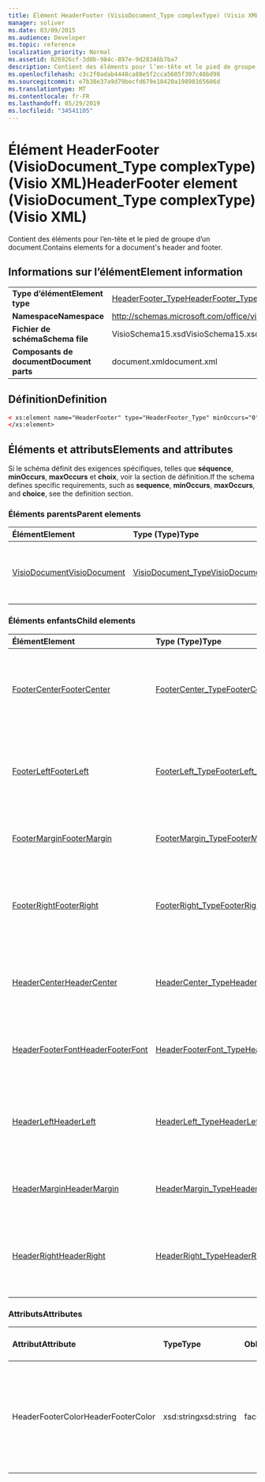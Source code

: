 ```yaml
---
title: Élément HeaderFooter (VisioDocument_Type complexType) (Visio XML)
manager: soliver
ms.date: 03/09/2015
ms.audience: Developer
ms.topic: reference
localization_priority: Normal
ms.assetid: 026926cf-3d0b-984c-897e-9d28346b7ba7
description: Contient des éléments pour l’en-tête et le pied de groupe d’un document.
ms.openlocfilehash: c3c2f0adab4448ca88e5f2cca5605f397c48bd98
ms.sourcegitcommit: e7b38e37a9d79becfd679e10420a19890165606d
ms.translationtype: MT
ms.contentlocale: fr-FR
ms.lasthandoff: 05/29/2019
ms.locfileid: "34541105"
---
```

# <a name="headerfooter-element-visiodocument_type-complextype-visio-xml"></a><span data-ttu-id="5cbc1-103">Élément HeaderFooter (VisioDocument_Type complexType) (Visio XML)</span><span class="sxs-lookup"><span data-stu-id="5cbc1-103">HeaderFooter element (VisioDocument_Type complexType) (Visio XML)</span></span>

<span data-ttu-id="5cbc1-104">Contient des éléments pour l’en-tête et le pied de groupe d’un document.</span><span class="sxs-lookup"><span data-stu-id="5cbc1-104">Contains elements for a document's header and footer.</span></span>
  
## <a name="element-information"></a><span data-ttu-id="5cbc1-105">Informations sur l’élément</span><span class="sxs-lookup"><span data-stu-id="5cbc1-105">Element information</span></span>

|||
|:-----|:-----|
|<span data-ttu-id="5cbc1-106">**Type d’élément**</span><span class="sxs-lookup"><span data-stu-id="5cbc1-106">**Element type**</span></span> <br/> |[<span data-ttu-id="5cbc1-107">HeaderFooter_Type</span><span class="sxs-lookup"><span data-stu-id="5cbc1-107">HeaderFooter_Type</span></span>](headerfooter_type-complextypevisio-xml.md) <br/> |
|<span data-ttu-id="5cbc1-108">**Namespace**</span><span class="sxs-lookup"><span data-stu-id="5cbc1-108">**Namespace**</span></span> <br/> |http://schemas.microsoft.com/office/visio/2012/main  <br/> |
|<span data-ttu-id="5cbc1-109">**Fichier de schéma**</span><span class="sxs-lookup"><span data-stu-id="5cbc1-109">**Schema file**</span></span> <br/> |<span data-ttu-id="5cbc1-110">VisioSchema15.xsd</span><span class="sxs-lookup"><span data-stu-id="5cbc1-110">VisioSchema15.xsd</span></span>  <br/> |
|<span data-ttu-id="5cbc1-111">**Composants de document**</span><span class="sxs-lookup"><span data-stu-id="5cbc1-111">**Document parts**</span></span> <br/> |<span data-ttu-id="5cbc1-112">document.xml</span><span class="sxs-lookup"><span data-stu-id="5cbc1-112">document.xml</span></span>  <br/> |
   
## <a name="definition"></a><span data-ttu-id="5cbc1-113">Définition</span><span class="sxs-lookup"><span data-stu-id="5cbc1-113">Definition</span></span>

```XML
< xs:element name="HeaderFooter" type="HeaderFooter_Type" minOccurs="0" maxOccurs="1" >
</xs:element>
```

## <a name="elements-and-attributes"></a><span data-ttu-id="5cbc1-114">Éléments et attributs</span><span class="sxs-lookup"><span data-stu-id="5cbc1-114">Elements and attributes</span></span>

<span data-ttu-id="5cbc1-115">Si le schéma définit des exigences spécifiques, telles que **séquence**, **minOccurs**, **maxOccurs** et **choix**, voir la section de définition.</span><span class="sxs-lookup"><span data-stu-id="5cbc1-115">If the schema defines specific requirements, such as **sequence**, **minOccurs**, **maxOccurs**, and **choice**, see the definition section.</span></span> 
  
### <a name="parent-elements"></a><span data-ttu-id="5cbc1-116">Éléments parents</span><span class="sxs-lookup"><span data-stu-id="5cbc1-116">Parent elements</span></span>

|<span data-ttu-id="5cbc1-117">**Élément**</span><span class="sxs-lookup"><span data-stu-id="5cbc1-117">**Element**</span></span>|<span data-ttu-id="5cbc1-118">**Type (Type)**</span><span class="sxs-lookup"><span data-stu-id="5cbc1-118">**Type**</span></span>|<span data-ttu-id="5cbc1-119">**Description**</span><span class="sxs-lookup"><span data-stu-id="5cbc1-119">**Description**</span></span>|
|:-----|:-----|:-----|
|[<span data-ttu-id="5cbc1-120">VisioDocument</span><span class="sxs-lookup"><span data-stu-id="5cbc1-120">VisioDocument</span></span>](visiodocument-elementvisio-xml.md) <br/> |[<span data-ttu-id="5cbc1-121">VisioDocument_Type</span><span class="sxs-lookup"><span data-stu-id="5cbc1-121">VisioDocument_Type</span></span>](visiodocument_type-complextypevisio-xml.md) <br/> |<span data-ttu-id="5cbc1-122">Élément racine d’un document Microsoft Visio document.</span><span class="sxs-lookup"><span data-stu-id="5cbc1-122">The root element of a Microsoft Visio document.</span></span>  <br/> |
   
### <a name="child-elements"></a><span data-ttu-id="5cbc1-123">Éléments enfants</span><span class="sxs-lookup"><span data-stu-id="5cbc1-123">Child elements</span></span>

|<span data-ttu-id="5cbc1-124">**Élément**</span><span class="sxs-lookup"><span data-stu-id="5cbc1-124">**Element**</span></span>|<span data-ttu-id="5cbc1-125">**Type (Type)**</span><span class="sxs-lookup"><span data-stu-id="5cbc1-125">**Type**</span></span>|<span data-ttu-id="5cbc1-126">**Description**</span><span class="sxs-lookup"><span data-stu-id="5cbc1-126">**Description**</span></span>|
|:-----|:-----|:-----|
|[<span data-ttu-id="5cbc1-127">FooterCenter</span><span class="sxs-lookup"><span data-stu-id="5cbc1-127">FooterCenter</span></span>](footercenter-element-headerfooter_type-complextypevisio-xml.md) <br/> |[<span data-ttu-id="5cbc1-128">FooterCenter_Type</span><span class="sxs-lookup"><span data-stu-id="5cbc1-128">FooterCenter_Type</span></span>](footercenter_type-complextypevisio-xml.md) <br/> |<span data-ttu-id="5cbc1-129">Contient la chaîne de texte qui apparaît dans la partie centrale du pied de ligne d’un document.</span><span class="sxs-lookup"><span data-stu-id="5cbc1-129">Contains the text string that appears in the center portion of a document's footer.</span></span>  <br/> |
|[<span data-ttu-id="5cbc1-130">FooterLeft</span><span class="sxs-lookup"><span data-stu-id="5cbc1-130">FooterLeft</span></span>](footerleft-element-headerfooter_type-complextypevisio-xml.md) <br/> |[<span data-ttu-id="5cbc1-131">FooterLeft_Type</span><span class="sxs-lookup"><span data-stu-id="5cbc1-131">FooterLeft_Type</span></span>](footerleft_type-complextypevisio-xml.md) <br/> |<span data-ttu-id="5cbc1-132">Contient la chaîne de texte qui apparaît dans la partie gauche du pied de groupe d’un document.</span><span class="sxs-lookup"><span data-stu-id="5cbc1-132">Contains the text string that appears in the left portion of a document's footer.</span></span>  <br/> |
|[<span data-ttu-id="5cbc1-133">FooterMargin</span><span class="sxs-lookup"><span data-stu-id="5cbc1-133">FooterMargin</span></span>](footermargin-element-headerfooter_type-complextypevisio-xml.md) <br/> |[<span data-ttu-id="5cbc1-134">FooterMargin_Type</span><span class="sxs-lookup"><span data-stu-id="5cbc1-134">FooterMargin_Type</span></span>](footermargin_type-complextypevisio-xml.md) <br/> |<span data-ttu-id="5cbc1-135">Spécifie la marge du pied de document.</span><span class="sxs-lookup"><span data-stu-id="5cbc1-135">Specifies the margin of a document's footer.</span></span>  <br/> |
|[<span data-ttu-id="5cbc1-136">FooterRight</span><span class="sxs-lookup"><span data-stu-id="5cbc1-136">FooterRight</span></span>](footerright-element-headerfooter_type-complextypevisio-xml.md) <br/> |[<span data-ttu-id="5cbc1-137">FooterRight_Type</span><span class="sxs-lookup"><span data-stu-id="5cbc1-137">FooterRight_Type</span></span>](footerright_type-complextypevisio-xml.md) <br/> |<span data-ttu-id="5cbc1-138">Contient la chaîne de texte qui apparaît dans la partie droite du pied de groupe d’un document.</span><span class="sxs-lookup"><span data-stu-id="5cbc1-138">Contains the text string that appears in the right portion of a document's footer.</span></span>  <br/> |
|[<span data-ttu-id="5cbc1-139">HeaderCenter</span><span class="sxs-lookup"><span data-stu-id="5cbc1-139">HeaderCenter</span></span>](headercenter-element-headerfooter_type-complextypevisio-xml.md) <br/> |[<span data-ttu-id="5cbc1-140">HeaderCenter_Type</span><span class="sxs-lookup"><span data-stu-id="5cbc1-140">HeaderCenter_Type</span></span>](headercenter_type-complextypevisio-xml.md) <br/> |<span data-ttu-id="5cbc1-141">Contient la chaîne de texte qui apparaît au centre de l’en-tête d’un document.</span><span class="sxs-lookup"><span data-stu-id="5cbc1-141">Contains the text string that appears in the center portion of a document's header.</span></span>  <br/> |
|[<span data-ttu-id="5cbc1-142">HeaderFooterFont</span><span class="sxs-lookup"><span data-stu-id="5cbc1-142">HeaderFooterFont</span></span>](headerfooterfont-element-headerfooter_type-complextypevisio-xml.md) <br/> |[<span data-ttu-id="5cbc1-143">HeaderFooterFont_Type</span><span class="sxs-lookup"><span data-stu-id="5cbc1-143">HeaderFooterFont_Type</span></span>](headerfooterfont_type-complextypevisio-xml.md) <br/> |<span data-ttu-id="5cbc1-144">Spécifie la police utilisée pour le texte de l’en-tête et du pied de page.</span><span class="sxs-lookup"><span data-stu-id="5cbc1-144">Specifies the font used for the header and footer text.</span></span>  <br/> |
|[<span data-ttu-id="5cbc1-145">HeaderLeft</span><span class="sxs-lookup"><span data-stu-id="5cbc1-145">HeaderLeft</span></span>](headerleft-element-headerfooter_type-complextypevisio-xml.md) <br/> |[<span data-ttu-id="5cbc1-146">HeaderLeft_Type</span><span class="sxs-lookup"><span data-stu-id="5cbc1-146">HeaderLeft_Type</span></span>](headerleft_type-complextypevisio-xml.md) <br/> |<span data-ttu-id="5cbc1-147">Contient la chaîne de texte qui apparaît dans la partie gauche de l’en-tête d’un document.</span><span class="sxs-lookup"><span data-stu-id="5cbc1-147">Contains the text string that appears in the left portion of a document's header.</span></span>  <br/> |
|[<span data-ttu-id="5cbc1-148">HeaderMargin</span><span class="sxs-lookup"><span data-stu-id="5cbc1-148">HeaderMargin</span></span>](headermargin-element-headerfooter_type-complextypevisio-xml.md) <br/> |[<span data-ttu-id="5cbc1-149">HeaderMargin_Type</span><span class="sxs-lookup"><span data-stu-id="5cbc1-149">HeaderMargin_Type</span></span>](headermargin_type-complextypevisio-xml.md) <br/> |<span data-ttu-id="5cbc1-150">Spécifie la marge de l’en-tête d’un document.</span><span class="sxs-lookup"><span data-stu-id="5cbc1-150">Specifies the margin of a document's header.</span></span>  <br/> |
|[<span data-ttu-id="5cbc1-151">HeaderRight</span><span class="sxs-lookup"><span data-stu-id="5cbc1-151">HeaderRight</span></span>](headerright-element-headerfooter_type-complextypevisio-xml.md) <br/> |[<span data-ttu-id="5cbc1-152">HeaderRight_Type</span><span class="sxs-lookup"><span data-stu-id="5cbc1-152">HeaderRight_Type</span></span>](headerright_type-complextypevisio-xml.md) <br/> |<span data-ttu-id="5cbc1-153">Contient la chaîne de texte qui apparaît dans la partie droite de l’en-tête d’un document.</span><span class="sxs-lookup"><span data-stu-id="5cbc1-153">Contains the text string that appears in the right portion of a document's header.</span></span>  <br/> |
   
### <a name="attributes"></a><span data-ttu-id="5cbc1-154">Attributs</span><span class="sxs-lookup"><span data-stu-id="5cbc1-154">Attributes</span></span>

|<span data-ttu-id="5cbc1-155">**Attribut**</span><span class="sxs-lookup"><span data-stu-id="5cbc1-155">**Attribute**</span></span>|<span data-ttu-id="5cbc1-156">**Type**</span><span class="sxs-lookup"><span data-stu-id="5cbc1-156">**Type**</span></span>|<span data-ttu-id="5cbc1-157">**Obligatoire**</span><span class="sxs-lookup"><span data-stu-id="5cbc1-157">**Required**</span></span>|<span data-ttu-id="5cbc1-158">**Description**</span><span class="sxs-lookup"><span data-stu-id="5cbc1-158">**Description**</span></span>|<span data-ttu-id="5cbc1-159">**Valeurs possibles**</span><span class="sxs-lookup"><span data-stu-id="5cbc1-159">**Possible values**</span></span>|
|:-----|:-----|:-----|:-----|:-----|
|<span data-ttu-id="5cbc1-160">HeaderFooterColor</span><span class="sxs-lookup"><span data-stu-id="5cbc1-160">HeaderFooterColor</span></span>  <br/> |<span data-ttu-id="5cbc1-161">xsd:string</span><span class="sxs-lookup"><span data-stu-id="5cbc1-161">xsd:string</span></span>  <br/> |<span data-ttu-id="5cbc1-162">facultatif</span><span class="sxs-lookup"><span data-stu-id="5cbc1-162">optional</span></span>  <br/> |<span data-ttu-id="5cbc1-163">Valeur RVB de la couleur du texte pour l’en-tête et le pied de groupe en notation hexadécimale ; par exemple, #rrggbb.</span><span class="sxs-lookup"><span data-stu-id="5cbc1-163">The RGB value of the text color for the header and footer in hexadecimal notation; for example, #rrggbb.</span></span>  <br/> |<span data-ttu-id="5cbc1-164">Valeurs du type xsd:string.</span><span class="sxs-lookup"><span data-stu-id="5cbc1-164">Values of the xsd:string type.</span></span>  <br/> |
   

